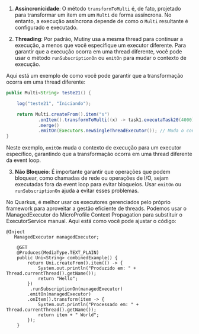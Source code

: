1. **Assincronicidade**: O método `transformToMulti` é, de fato, projetado para transformar um item em um `Multi` de forma assíncrona. No entanto, a execução assíncrona depende de como o `Multi` resultante é configurado e executado.

2. **Threading**: Por padrão, Mutiny usa a mesma thread para continuar a execução, a menos que você especifique um executor diferente. Para garantir que a execução ocorra em uma thread diferente, você pode usar o método `runSubscriptionOn` ou `emitOn` para mudar o contexto de execução.

Aqui está um exemplo de como você pode garantir que a transformação ocorra em uma thread diferente:

```java
public Multi<String> teste21() {

    log("teste21", "Iniciando");

    return Multi.createFrom().item("s")
            .onItem().transformToMulti((x) -> task1.executaTask20(4000))
            .merge()
            .emitOn(Executors.newSingleThreadExecutor()); // Muda o contexto de execução
}
```

Neste exemplo, `emitOn` muda o contexto de execução para um executor específico, garantindo que a transformação ocorra em uma thread diferente da event loop.

3. **Não Bloqueio**: É importante garantir que operações que podem bloquear, como chamadas de rede ou operações de I/O, sejam executadas fora da event loop para evitar bloqueios. Usar `emitOn` ou `runSubscriptionOn` ajuda a evitar esses problemas.

No Quarkus, é melhor usar os executores gerenciados pelo próprio framework para aproveitar a gestão eficiente de threads. Podemos usar o ManagedExecutor do MicroProfile Context Propagation para substituir o ExecutorService manual. Aqui está como você pode ajustar o código:

```
@Inject
   ManagedExecutor managedExecutor;

    @GET
    @Produces(MediaType.TEXT_PLAIN)
    public Uni<String> combinedExample() {
        return Uni.createFrom().item(() -> {
            System.out.println("Produzido em: " + Thread.currentThread().getName());
            return "Hello";
        })
         .runSubscriptionOn(managedExecutor)
        .emitOn(managedExecutor)
        .onItem().transform(item -> {
            System.out.println("Processado em: " + Thread.currentThread().getName());
            return item + " World";
        });
    }
```
